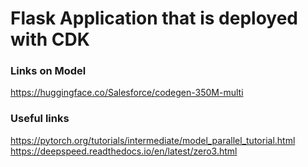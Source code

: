 # Flask Application that is deployed with CDK

### Links on Model
https://huggingface.co/Salesforce/codegen-350M-multi

### Useful links
https://pytorch.org/tutorials/intermediate/model_parallel_tutorial.html
https://deepspeed.readthedocs.io/en/latest/zero3.html
